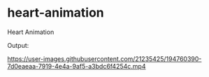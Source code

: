 # heart-animation
 Heart Animation

Output:

https://user-images.githubusercontent.com/21235425/194760390-7d0eaeaa-7919-4e4a-9af5-a3bdc6f4254c.mp4

